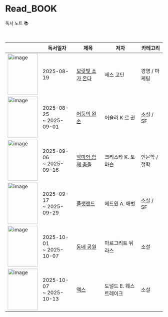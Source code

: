 # Read_BOOK
독서 노트 📚

<br>

|  | 독서일자 | 제목 | 저자 | 카테고리 |
|--|--------|------|---------|----------|
| <img width="95.5" height="131.5" alt="image" src="https://github.com/user-attachments/assets/2798e7b1-7647-423b-a216-891683b3d372" /> | 2025-08-19 | [보랏빛 소가 온다](Business/보랏빛_소가_온다.md) | 세스 고딘 | 경영 / 마케팅 |
| <img width="95.5" height="131.5" alt="image" src="https://contents.kyobobook.co.kr/sih/fit-in/400x0/pdt/9788952771827.jpg" /> | 2025-08-25 <br/> ~ 2025-09-01 | [어둠의 왼손](Fiction/SF/어둠의_왼손.md) | 어슐러 K 르 귄 | 소설 / SF |
| <img width="95.5" height="131.5" alt="image" src="https://an2-img.amz.wtchn.net/image/v2/agbomgpGLA99WsRUc75Lew.webp?jwt=ZXlKaGJHY2lPaUpJVXpJMU5pSjkuZXlKdmNIUnpJanBiSW1SZk5Ea3dlRGN3TUhFNE1DSmRMQ0p3SWpvaUwzWXlMM04wYjNKbEwySnZiMnN2TlRrd09UazJOelF5TURjME1UVXpOU0o5Lm1ZZmVKUEtxRVI5dWp3SXVmbmlpWnBwX3ZqMXRkNzhtVERtclJoM1JMalE=" /> | 2025-09-06 <br/> ~ 2025-09-16 | [악마와 함께 춤을](Humanities/악마와_함께_춤을.md) | 크리스타 K. 토마슨 | 인문학 / 철학 |
| <img width="95.5" height="131.5" alt="image" src="https://an2-img.amz.wtchn.net/image/v2/ZRhWX7A4yOx314xCKVEeVQ.webp?jwt=ZXlKaGJHY2lPaUpJVXpJMU5pSjkuZXlKdmNIUnpJanBiSW1SZk5Ea3dlRGN3TUhFNE1DSmRMQ0p3SWpvaUwzWXhMM1J2Y214c2RXeG9kVFI1YkdZNWVYQTVhRzloSW4wLnBzaEVsNnRwZEh1TFRFVEdoU2QtWmc3dkUxanp0b3V5RWNMQXpMVFdMSkk=" /> | 2025-09-17 <br/> ~ 2025-09-29 | [플랫랜드](Fiction/SF/플랫랜드.md) | 에드윈 A. 애벗 | 소설 / SF |
| <img width="95.5" height="131.5" alt="image" src="https://an2-img.amz.wtchn.net/image/v2/_rFU_yEuQ2gJn6q9myHkoQ.webp?jwt=ZXlKaGJHY2lPaUpJVXpJMU5pSjkuZXlKdmNIUnpJanBiSW1SZk5Ea3dlRGN3TUhFNE1DSmRMQ0p3SWpvaUwzWXlMM04wYjNKbEwySnZiMnN2TVRNM09UZzJOamN3TmpNd05qQTVOaUo5LnZlLUp3TU43UEx3UDREd29CWWl2TzdCa00tM3dGQXdSc1Z0bWVfSi05bEE=" /> | 2025-10-01 <br/> ~ 2025-10-07 | [동네 공원](Fiction/동네_공원.md) | 마르그리트 뒤라스 | 소설 |
| <img width="95.5" height="131.5" alt="image" src="https://an2-img.amz.wtchn.net/image/v2/XFpuT1amvV-swz64QDGiHw.webp?jwt=ZXlKaGJHY2lPaUpJVXpJMU5pSjkuZXlKdmNIUnpJanBiSW1SZk5Ea3dlRGN3TUhFNE1DSmRMQ0p3SWpvaUwzWXlMM04wYjNKbEwySnZiMnN2TkRVeE1UQTFOVEUzTnprNE1UQXpPQ0o5Llh3UjM2ZnBDei1zY2JfUUM0YWtqWmFWNHhGbkJPWUhFeE5LV1l5RDdQTTQ=" /> | 2025-10-07 <br/> ~ 2025-10-13 | [액스](Fiction/액스.md) | 도널드 E. 웨스트레이크 | 소설 |
